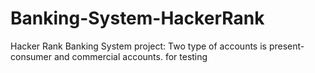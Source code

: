 # Banking-System-HackerRank
Hacker Rank Banking System project: Two type of accounts is present- consumer and commercial accounts. for testing

